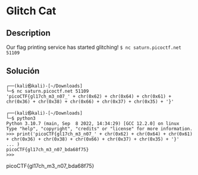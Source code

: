 # Glitch Cat

## Description
Our flag printing service has started glitching! `$ nc saturn.picoctf.net 51109`

## Solución

```
┌──(kali㉿kali)-[~/Downloads]
└─$ nc saturn.picoctf.net 51109
'picoCTF{gl17ch_m3_n07_' + chr(0x62) + chr(0x64) + chr(0x61) + chr(0x36) + chr(0x38) + chr(0x66) + chr(0x37) + chr(0x35) + '}'
                                                                                   
┌──(kali㉿kali)-[~/Downloads]
└─$ python3                    
Python 3.10.7 (main, Sep  8 2022, 14:34:29) [GCC 12.2.0] on linux
Type "help", "copyright", "credits" or "license" for more information.
>>> print('picoCTF{gl17ch_m3_n07_' + chr(0x62) + chr(0x64) + chr(0x61) + chr(0x36) + chr(0x38) + chr(0x66) + chr(0x37) + chr(0x35) + '}'
... )
picoCTF{gl17ch_m3_n07_bda68f75}
>>> 

```

picoCTF{gl17ch_m3_n07_bda68f75}